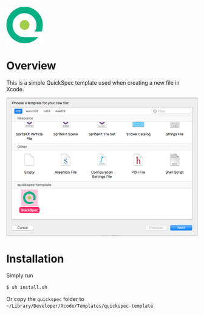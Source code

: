 ![](quickspec/QuickSpec.xctemplate/TemplateIcon@2x.png)

# Overview

This is a simple QuickSpec template used when creating a new file in Xcode.

![](.images/xcode-template-selection.png)

# Installation

Simply run

```zsh
$ sh install.sh
```

Or copy the `quickspec` folder to `~/Library/Developer/Xcode/Templates/quickspec-template`